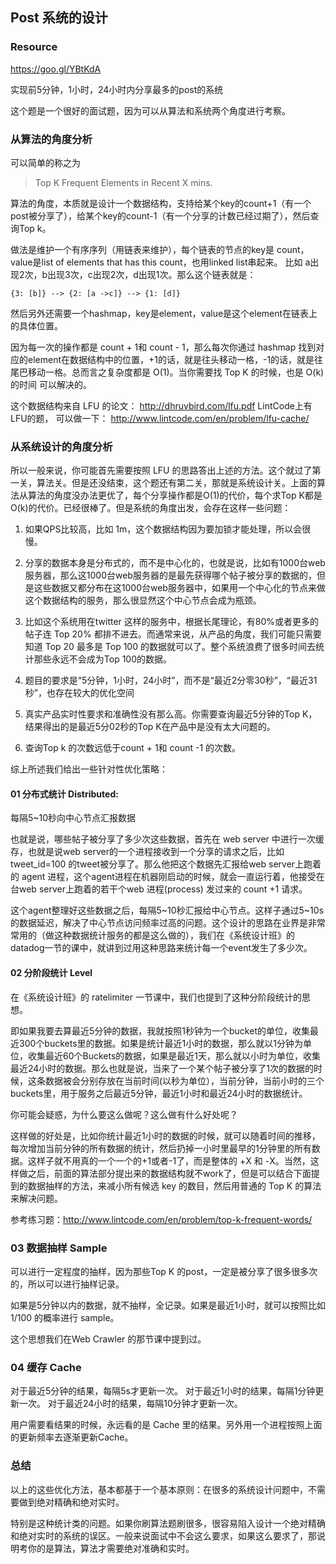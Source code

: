 ## Post 系统的设计

### Resource
https://goo.gl/YBtKdA

实现前5分钟，1小时，24小时内分享最多的post的系统

这个题是一个很好的面试题，因为可以从算法和系统两个角度进行考察。

### 从算法的角度分析

可以简单的称之为
> Top K Frequent Elements in Recent X mins.

算法的角度，本质就是设计一个数据结构，支持给某个key的count+1（有一个post被分享了），给某个key的count-1（有一个分享的计数已经过期了），然后查询Top k。

做法是维护一个有序序列（用链表来维护），每个链表的节点的key是 count，value是list of elements that has this count，也用linked list串起来。 比如 a出现2次，b出现3次，c出现2次，d出现1次。那么这个链表就是：

    {3: [b]} --> {2: [a ->c]} --> {1: [d]}

然后另外还需要一个hashmap，key是element，value是这个element在链表上的具体位置。

因为每一次的操作都是 count + 1和 count - 1，那么每次你通过 hashmap 找到对应的element在数据结构中的位置，+1的话，就是往头移动一格，-1的话，就是往尾巴移动一格。总而言之复杂度都是 O(1)。当你需要找 Top K 的时候，也是 O(k)的时间 可以解决的。

这个数据结构来自 LFU 的论文：
http://dhruvbird.com/lfu.pdf
LintCode上有LFU的题， 可以做一下：
http://www.lintcode.com/en/problem/lfu-cache/

### 从系统设计的角度分析
所以一般来说，你可能首先需要按照 LFU 的思路答出上述的方法。这个就过了第一关，算法关。但是还没结束，这个题还有第二关，那就是系统设计关。上面的算法从算法的角度没办法更优了，每个分享操作都是O(1)的代价，每个求Top K都是O(k)的代价。已经很棒了。但是系统的角度出发，会存在这样一些问题：

1. 如果QPS比较高，比如 1m，这个数据结构因为要加锁才能处理，所以会很慢。

2. 分享的数据本身是分布式的，而不是中心化的，也就是说，比如有1000台web服务器，那么这1000台web服务器的是最先获得哪个帖子被分享的数据的，但是这些数据又都分布在这1000台web服务器中，如果用一个中心化的节点来做这个数据结构的服务，那么很显然这个中心节点会成为瓶颈。

3. 比如这个系统用在twitter 这样的服务中，根据长尾理论，有80%或者更多的帖子连 Top 20% 都排不进去。而通常来说，从产品的角度，我们可能只需要知道 Top 20 最多是 Top 100 的数据就可以了。整个系统浪费了很多时间去统计那些永远不会成为Top 100的数据。

4. 题目的要求是“5分钟，1小时，24小时”，而不是“最近2分零30秒”，“最近31秒”，也存在较大的优化空间

5. 真实产品实时性要求和准确性没有那么高。你需要查询最近5分钟的Top K，结果得出的是最近5分02秒的Top K在产品中是没有太大问题的。

6. 查询Top k 的次数远低于count + 1和 count -1 的次数。

综上所述我们给出一些针对性优化策略：

#### 01 分布式统计 Distributed:

每隔5~10秒向中心节点汇报数据

也就是说，哪些帖子被分享了多少次这些数据，首先在 web server 中进行一次缓存，也就是说web server的一个进程接收到一个分享的请求之后，比如 tweet_id=100 的tweet被分享了。那么他把这个数据先汇报给web server上跑着的 agent 进程，这个agent进程在机器刚启动的时候，就会一直运行着，他接受在台web server上跑着的若干个web 进程(process) 发过来的 count +1 请求。

这个agent整理好这些数据之后，每隔5~10秒汇报给中心节点。这样子通过5~10s的数据延迟，解决了中心节点访问频率过高的问题。这个设计的思路在业界是非常常用的（做这种数据统计服务的都是这么做的），我们在《系统设计班》的datadog一节的课中，就讲到过用这种思路来统计每一个event发生了多少次。

#### 02 分阶段统计 Level

在《系统设计班》的 ratelimiter 一节课中，我们也提到了这种分阶段统计的思想。

即如果我要去算最近5分钟的数据，我就按照1秒钟为一个bucket的单位，收集最近300个buckets里的数据。如果是统计最近1小时的数据，那么就以1分钟为单位，收集最近60个Buckets的数据，如果是最近1天，那么就以小时为单位，收集最近24小时的数据。那么也就是说，当来了一个某个帖子被分享了1次的数据的时候，这条数据被会分别存放在当前时间(以秒为单位），当前分钟，当前小时的三个buckets里，用于服务之后最近5分钟，最近1小时和最近24小时的数据统计。

你可能会疑惑，为什么要这么做呢？这么做有什么好处呢？

这样做的好处是，比如你统计最近1小时的数据的时候，就可以随着时间的推移，每次增加当前分钟的所有数据的统计，然后扔掉一小时里最早的1分钟里的所有数据。这样子就不用真的一个一个的+1或者-1了，而是整体的 +X 和 -X。当然，这样做之后，前面的算法部分提出来的数据结构就不work了，但是可以结合下面提到的数据抽样的方法，来减小所有候选 key 的数目，然后用普通的 Top K 的算法来解决问题。

参考练习题：http://www.lintcode.com/en/problem/top-k-frequent-words/

### 03 数据抽样 Sample

可以进行一定程度的抽样，因为那些Top K 的post，一定是被分享了很多很多次的，所以可以进行抽样记录。

如果是5分钟以内的数据，就不抽样，全记录。如果是最近1小时，就可以按照比如 1/100 的概率进行 sample。

这个思想我们在Web Crawler 的那节课中提到过。

### 04 缓存 Cache

对于最近5分钟的结果，每隔5s才更新一次。
对于最近1小时的结果，每隔1分钟更新一次。
对于最近24小时的结果，每隔10分钟才更新一次。

用户需要看结果的时候，永远看的是 Cache 里的结果。另外用一个进程按照上面的更新频率去逐渐更新Cache。

### 总结
以上的这些优化方法，基本都基于一个基本原则：在很多的系统设计问题中，不需要做到绝对精确和绝对实时。

特别是这种统计类的问题。如果你刷算法题刷很多，很容易陷入设计一个绝对精确和绝对实时的系统的误区。一般来说面试中不会这么要求，如果这么要求了，那说明考你的是算法，算法才需要绝对准确和实时。
